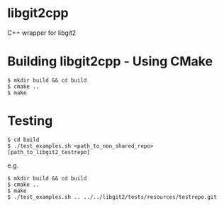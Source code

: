 libgit2cpp
==========

C++ wrapper for libgit2

Building libgit2cpp - Using CMake
=================================

    $ mkdir build && cd build
    $ cmake ..
    $ make

Testing 
=======

    $ cd build
    $ ./test_examples.sh <path_to_non_shared_repo> [path_to_libgit2_testrepo]

e.g.
    
    $ mkdir build && cd build
    $ cmake ..
    $ make
    $ ./test_examples.sh .. ../../libgit2/tests/resources/testrepo.git

